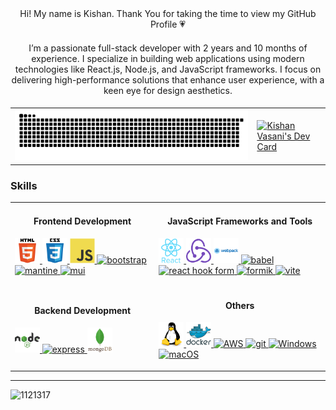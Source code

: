 <div align="center" style="font-size:'20px'; margin-bottom: '20px';">
  Hi! My name is Kishan. Thank You for taking the time to view my GitHub Profile 💗
</div>
<h4></h4>

<div align="center" style="margin-bottom: '40px';">
  I’m a passionate full-stack developer with 2 years and 10 months of experience. I specialize in building web applications using modern technologies like React.js, Node.js, and JavaScript frameworks. I focus on delivering high-performance solutions that enhance user experience, with a keen eye for design aesthetics.
</div>
<h4></h4>
<div align="center" style="margin-top: '40px';">
  <table>
    <tr>
      <td>
        <picture>
          <source media="(prefers-color-scheme: dark)" srcset="https://raw.githubusercontent.com/mrvasani48/mrvasani48/output/github-contribution-grid-snake-dark.svg">
          <source media="(prefers-color-scheme: light)" srcset="https://raw.githubusercontent.com/mrvasani48/mrvasani48/output/github-contribution-grid-snake.svg">
          <img alt="github contribution grid snake animation" src="https://raw.githubusercontent.com/mrvasani48/mrvasani48/output/github-contribution-grid-snake.svg">
        </picture>
      </td>
      <td>
        <a href="https://app.daily.dev/entwickler48">
          <img src="https://api.daily.dev/devcards/v2/ikRukdQL1T67zoIpg4GFq.png?type=wide&r=ib3" width="300" alt="Kishan Vasani's Dev Card"/>
        </a>
      </td>
    </tr>
  </table>
</div>

<h3 align="left">Skills</h3>

<div align="center">
  <table > 
    <tr>
      <td align="center" >
        <h4>Frontend Development</h4>
        <p align="left">
          <a href="https://www.w3.org/html/" target="_blank" rel="noreferrer">
            <img src="https://raw.githubusercontent.com/devicons/devicon/master/icons/html5/html5-original-wordmark.svg" alt="html5" width="40" height="40" />
          </a>
          <a href="https://www.w3schools.com/css/" target="_blank" rel="noreferrer">
            <img src="https://raw.githubusercontent.com/devicons/devicon/master/icons/css3/css3-original-wordmark.svg" alt="css3" width="40" height="40" />
          </a>
          <a href="https://developer.mozilla.org/en-US/docs/Web/JavaScript" target="_blank" rel="noreferrer">
            <img src="https://raw.githubusercontent.com/devicons/devicon/master/icons/javascript/javascript-original.svg" alt="javascript" width="40" height="40" />
          </a>
          <a href="https://getbootstrap.com" target="_blank" rel="noreferrer">
            <img src="https://getbootstrap.com/docs/5.3/assets/brand/bootstrap-logo-shadow.png" alt="bootstrap" width="40" height="40" />
          </a>
          <a href="https://mantine.dev/" target="_blank" rel="noreferrer">
            <img src="https://avatars.githubusercontent.com/u/79146003?v=4" alt="mantine" width="40" height="40" />
          </a>
          <a href="https://mui.com/" target="_blank" rel="noreferrer">
            <img src="https://cdn.worldvectorlogo.com/logos/material-ui-1.svg" alt="mui" width="40" height="40" />
          </a>
        </p>
      </td>
      <td align="center">
        <h4>JavaScript Frameworks and Tools</h4>
        <p align="left">
          <a href="https://reactjs.org/" target="_blank" rel="noreferrer">
            <img src="https://raw.githubusercontent.com/devicons/devicon/master/icons/react/react-original-wordmark.svg" alt="react" width="40" height="40" />
          </a>
          <a href="https://redux.js.org" target="_blank" rel="noreferrer">
            <img src="https://raw.githubusercontent.com/devicons/devicon/master/icons/redux/redux-original.svg" alt="redux" width="40" height="40" />
          </a>
          <a href="https://webpack.js.org" target="_blank" rel="noreferrer">
            <img src="https://raw.githubusercontent.com/devicons/devicon/master/icons/webpack/webpack-original-wordmark.svg" alt="webpack" width="40" height="40" />
          </a>
          <a href="https://babeljs.io/" target="_blank" rel="noreferrer">
            <img src="https://babeljs.io/img/babel.svg" alt="babel" width="40" height="40" />
          </a>
          <a href="https://react-hook-form.com/" target="_blank" rel="noreferrer">
            <img src="https://encrypted-tbn0.gstatic.com/images?q=tbn:ANd9GcRXdKj0luKnS60quv6sXxn5JzSZ8Mk0kcFbAA&s" alt="react hook form" width="40" height="40" />
          </a>
          <a href="https://formik.org/" target="_blank" rel="noreferrer">
            <img src="https://encrypted-tbn0.gstatic.com/images?q=tbn:ANd9GcRBgyg7_iv3u1ITYHOeDFUufuFzOXGkFRahow&s" alt="formik" width="40" height="40" />
          </a>
          <a href="https://vitejs.dev/" target="_blank" rel="noreferrer">
            <img src="https://vitejs.dev/logo.svg" alt="vite" width="40" height="40" />
          </a>
        </p>
      </td>
    </tr>
    <tr>
      <td align="center" >
        <h4>Backend Development</h4>
        <p align="left">
          <a href="https://nodejs.org" target="_blank" rel="noreferrer">
            <img src="https://raw.githubusercontent.com/devicons/devicon/master/icons/nodejs/nodejs-original-wordmark.svg" alt="nodejs" width="40" height="40" />
          </a>
          <a href="https://expressjs.com" target="_blank" rel="noreferrer">
            <img src="https://encrypted-tbn0.gstatic.com/images?q=tbn:ANd9GcTqrpjR6BlhIURupUvh3679KLzUY3t68clDebgvTvlmgWIa9-PV65iOeqzTBygfEuGstR8&usqp=CAU" alt="express" width="40" height="40" />
          </a>
          <a href="https://www.mongodb.com/" target="_blank" rel="noreferrer">
            <img src="https://raw.githubusercontent.com/devicons/devicon/master/icons/mongodb/mongodb-original-wordmark.svg" alt="mongodb" width="40" height="40" />
          </a>
        </p>
      </td>
      <td align="center" >
        <h4>Others</h4>
        <p align="left">
          <a href="https://www.linux.org/" target="_blank" rel="noreferrer">
            <img src="https://raw.githubusercontent.com/devicons/devicon/master/icons/linux/linux-original.svg" alt="linux" width="40" height="40" />
          </a>
          <a href="https://www.docker.com/" target="_blank" rel="noreferrer">
            <img src="https://raw.githubusercontent.com/devicons/devicon/master/icons/docker/docker-original-wordmark.svg" alt="docker" width="40" height="40" />
          </a>
          <a href="https://aws.amazon.com/" target="_blank" rel="noreferrer">
            <img src="https://download.logo.wine/logo/Amazon_Web_Services/Amazon_Web_Services-Logo.wine.png" alt="AWS" width="40" height="40" />
          </a>
          <a href="https://git-scm.com/" target="_blank" rel="noreferrer">
            <img src="https://www.vectorlogo.zone/logos/git-scm/git-scm-icon.svg" alt="git" width="40" height="40" />
          </a>
          <a href="https://www.microsoft.com/en-us/windows/" target="_blank" rel="noreferrer">
            <img src="https://encrypted-tbn0.gstatic.com/images?q=tbn:ANd9GcQXOr3ugi7Mhv3eBDVTKwmyYMv32CfEsc_bpDIJX5BJL5luwZreGRCDuTjRycrQqrwc6wY&usqp=CAU" alt="Windows" width="40" height="40" />
          </a>
          <a href="https://www.apple.com/macos/" target="_blank" rel="noreferrer">
            <img src="https://encrypted-tbn0.gstatic.com/images?q=tbn:ANd9GcRrej1rT8EYBnX40g3dPrhnR473cLBwKTyAmA&s" alt="macOS" width="40" height="40" />
          </a>
        </p>
      </td>
    </tr>
  </table>
</div>

---

![1121317](https://user-images.githubusercontent.com/48970605/233646984-4c26ac3f-b567-4d38-8541-dfdbe371da9b.png) 
